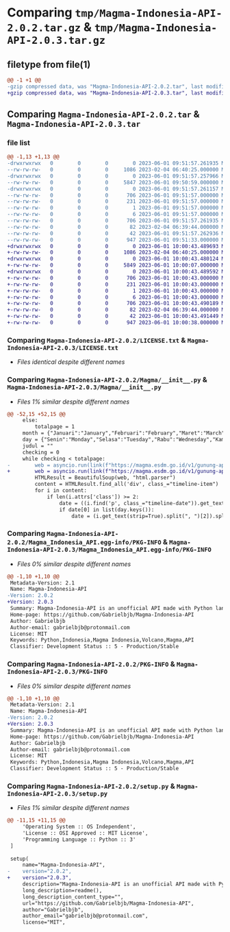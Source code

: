 # Comparing `tmp/Magma-Indonesia-API-2.0.2.tar.gz` & `tmp/Magma-Indonesia-API-2.0.3.tar.gz`

## filetype from file(1)

```diff
@@ -1 +1 @@
-gzip compressed data, was "Magma-Indonesia-API-2.0.2.tar", last modified: Thu Jun  1 09:51:57 2023, max compression
+gzip compressed data, was "Magma-Indonesia-API-2.0.3.tar", last modified: Thu Jun  1 10:00:43 2023, max compression
```

## Comparing `Magma-Indonesia-API-2.0.2.tar` & `Magma-Indonesia-API-2.0.3.tar`

### file list

```diff
@@ -1,13 +1,13 @@
-drwxrwxrwx   0        0        0        0 2023-06-01 09:51:57.261935 Magma-Indonesia-API-2.0.2/
--rw-rw-rw-   0        0        0     1086 2023-02-04 06:40:25.000000 Magma-Indonesia-API-2.0.2/LICENSE.txt
-drwxrwxrwx   0        0        0        0 2023-06-01 09:51:57.257966 Magma-Indonesia-API-2.0.2/Magma/
--rw-rw-rw-   0        0        0     5847 2023-06-01 09:50:59.000000 Magma-Indonesia-API-2.0.2/Magma/__init__.py
-drwxrwxrwx   0        0        0        0 2023-06-01 09:51:57.261157 Magma-Indonesia-API-2.0.2/Magma_Indonesia_API.egg-info/
--rw-rw-rw-   0        0        0      706 2023-06-01 09:51:57.000000 Magma-Indonesia-API-2.0.2/Magma_Indonesia_API.egg-info/PKG-INFO
--rw-rw-rw-   0        0        0      231 2023-06-01 09:51:57.000000 Magma-Indonesia-API-2.0.2/Magma_Indonesia_API.egg-info/SOURCES.txt
--rw-rw-rw-   0        0        0        1 2023-06-01 09:51:57.000000 Magma-Indonesia-API-2.0.2/Magma_Indonesia_API.egg-info/dependency_links.txt
--rw-rw-rw-   0        0        0        6 2023-06-01 09:51:57.000000 Magma-Indonesia-API-2.0.2/Magma_Indonesia_API.egg-info/top_level.txt
--rw-rw-rw-   0        0        0      706 2023-06-01 09:51:57.261935 Magma-Indonesia-API-2.0.2/PKG-INFO
--rw-rw-rw-   0        0        0       82 2023-02-04 06:39:44.000000 Magma-Indonesia-API-2.0.2/README.txt
--rw-rw-rw-   0        0        0       42 2023-06-01 09:51:57.262936 Magma-Indonesia-API-2.0.2/setup.cfg
--rw-rw-rw-   0        0        0      947 2023-06-01 09:51:33.000000 Magma-Indonesia-API-2.0.2/setup.py
+drwxrwxrwx   0        0        0        0 2023-06-01 10:00:43.489693 Magma-Indonesia-API-2.0.3/
+-rw-rw-rw-   0        0        0     1086 2023-02-04 06:40:25.000000 Magma-Indonesia-API-2.0.3/LICENSE.txt
+drwxrwxrwx   0        0        0        0 2023-06-01 10:00:43.480124 Magma-Indonesia-API-2.0.3/Magma/
+-rw-rw-rw-   0        0        0     5849 2023-06-01 10:00:07.000000 Magma-Indonesia-API-2.0.3/Magma/__init__.py
+drwxrwxrwx   0        0        0        0 2023-06-01 10:00:43.489592 Magma-Indonesia-API-2.0.3/Magma_Indonesia_API.egg-info/
+-rw-rw-rw-   0        0        0      706 2023-06-01 10:00:43.000000 Magma-Indonesia-API-2.0.3/Magma_Indonesia_API.egg-info/PKG-INFO
+-rw-rw-rw-   0        0        0      231 2023-06-01 10:00:43.000000 Magma-Indonesia-API-2.0.3/Magma_Indonesia_API.egg-info/SOURCES.txt
+-rw-rw-rw-   0        0        0        1 2023-06-01 10:00:43.000000 Magma-Indonesia-API-2.0.3/Magma_Indonesia_API.egg-info/dependency_links.txt
+-rw-rw-rw-   0        0        0        6 2023-06-01 10:00:43.000000 Magma-Indonesia-API-2.0.3/Magma_Indonesia_API.egg-info/top_level.txt
+-rw-rw-rw-   0        0        0      706 2023-06-01 10:00:43.490189 Magma-Indonesia-API-2.0.3/PKG-INFO
+-rw-rw-rw-   0        0        0       82 2023-02-04 06:39:44.000000 Magma-Indonesia-API-2.0.3/README.txt
+-rw-rw-rw-   0        0        0       42 2023-06-01 10:00:43.491449 Magma-Indonesia-API-2.0.3/setup.cfg
+-rw-rw-rw-   0        0        0      947 2023-06-01 10:00:38.000000 Magma-Indonesia-API-2.0.3/setup.py
```

### Comparing `Magma-Indonesia-API-2.0.2/LICENSE.txt` & `Magma-Indonesia-API-2.0.3/LICENSE.txt`

 * *Files identical despite different names*

### Comparing `Magma-Indonesia-API-2.0.2/Magma/__init__.py` & `Magma-Indonesia-API-2.0.3/Magma/__init__.py`

 * *Files 1% similar despite different names*

```diff
@@ -52,15 +52,15 @@
     else:
         totalpage = 1
     month = {"Januari":"January","Februari":"February","Maret":"March","April":"April","Mei":"May","Juni":"June","Juli":"July","Agustus":"August","September":"September","Oktober":"October","November":"November","Desember":"December"}
     day = {"Senin":"Monday","Selasa":"Tuesday","Rabu":"Wednesday","Kamis":"Thursday","Jumat":"Friday","Sabtu":"Saturday","Minggu":"Sunday"}
     judul = ""
     checking = 0
     while checking < totalpage:
-        web = asyncio.run(link(f"https://magma.esdm.go.id/v1/gunung-api/informasi-letusan?page={checking}"))
+        web = asyncio.run(link(f"https://magma.esdm.go.id/v1/gunung-api/informasi-letusan?page={checking+1}"))
         HTMLResult = BeautifulSoup(web, "html.parser") 
         content = HTMLResult.find_all('div', class_="timeline-item")
         for i in content:
             if len(i.attrs['class']) >= 2:
                 date = ((i.find('p', class_="timeline-date")).get_text(strip=True).split(", "))[1].split(" ")
                 if date[0] in list(day.keys()):
                     date = (i.get_text(strip=True).split(", ")[2]).split(" ")
```

### Comparing `Magma-Indonesia-API-2.0.2/Magma_Indonesia_API.egg-info/PKG-INFO` & `Magma-Indonesia-API-2.0.3/Magma_Indonesia_API.egg-info/PKG-INFO`

 * *Files 0% similar despite different names*

```diff
@@ -1,10 +1,10 @@
 Metadata-Version: 2.1
 Name: Magma-Indonesia-API
-Version: 2.0.2
+Version: 2.0.3
 Summary: Magma-Indonesia-API is an unofficial API made with Python language!
 Home-page: https://github.com/Gabrielbjb/Magma-Indonesia-API
 Author: Gabrielbjb
 Author-email: gabrielbjb@protonmail.com
 License: MIT
 Keywords: Python,Indonesia,Magma Indonesia,Volcano,Magma,API
 Classifier: Development Status :: 5 - Production/Stable
```

### Comparing `Magma-Indonesia-API-2.0.2/PKG-INFO` & `Magma-Indonesia-API-2.0.3/PKG-INFO`

 * *Files 0% similar despite different names*

```diff
@@ -1,10 +1,10 @@
 Metadata-Version: 2.1
 Name: Magma-Indonesia-API
-Version: 2.0.2
+Version: 2.0.3
 Summary: Magma-Indonesia-API is an unofficial API made with Python language!
 Home-page: https://github.com/Gabrielbjb/Magma-Indonesia-API
 Author: Gabrielbjb
 Author-email: gabrielbjb@protonmail.com
 License: MIT
 Keywords: Python,Indonesia,Magma Indonesia,Volcano,Magma,API
 Classifier: Development Status :: 5 - Production/Stable
```

### Comparing `Magma-Indonesia-API-2.0.2/setup.py` & `Magma-Indonesia-API-2.0.3/setup.py`

 * *Files 1% similar despite different names*

```diff
@@ -11,15 +11,15 @@
     'Operating System :: OS Independent',
     'License :: OSI Approved :: MIT License',
     'Programming Language :: Python :: 3'
 ]
  
 setup(
     name="Magma-Indonesia-API",
-    version="2.0.2",
+    version="2.0.3",
     description="Magma-Indonesia-API is an unofficial API made with Python language!",
     long_description=readme(),
     long_description_content_type="",
     url="https://github.com/Gabrielbjb/Magma-Indonesia-API",
     author="Gabrielbjb",
     author_email="gabrielbjb@protonmail.com",
     license="MIT",
```

